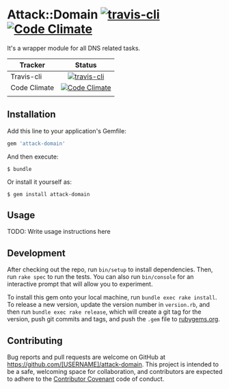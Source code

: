 # Attack::Domain  [![travis-cli](https://api.travis-ci.org/TechArchSA/attack-domain.svg)](https://travis-ci.org/TechArchSA/attack-domain/) [![Code Climate](https://codeclimate.com/github/TechArchSA/attack-domain/badges/gpa.svg)](https://codeclimate.com/github/TechArchSA/attack-domain)

It's a wrapper module for all DNS related tasks. 


| Tracker      |                                                                     **Status**                                                                     |
|--------------|:--------------------------------------------------------------------------------------------------------------------------------------------------:|
| Travis-cli   | [![travis-cli](https://api.travis-ci.org/TechArchSA/attack-domain.svg)](https://travis-ci.org/TechArchSA/attack-domain/)                           |
| Code Climate | [![Code Climate](https://codeclimate.com/github/TechArchSA/attack-domain/badges/gpa.svg)](https://codeclimate.com/github/TechArchSA/attack-domain) |
|              |                                                                                                                                                    |







## Installation

Add this line to your application's Gemfile:

```ruby
gem 'attack-domain'
```

And then execute:

    $ bundle

Or install it yourself as:

    $ gem install attack-domain

## Usage

TODO: Write usage instructions here

## Development

After checking out the repo, run `bin/setup` to install dependencies. Then, run `rake spec` to run the tests. You can also run `bin/console` for an interactive prompt that will allow you to experiment.

To install this gem onto your local machine, run `bundle exec rake install`. To release a new version, update the version number in `version.rb`, and then run `bundle exec rake release`, which will create a git tag for the version, push git commits and tags, and push the `.gem` file to [rubygems.org](https://rubygems.org).

## Contributing

Bug reports and pull requests are welcome on GitHub at https://github.com/[USERNAME]/attack-domain. This project is intended to be a safe, welcoming space for collaboration, and contributors are expected to adhere to the [Contributor Covenant](http://contributor-covenant.org) code of conduct.

